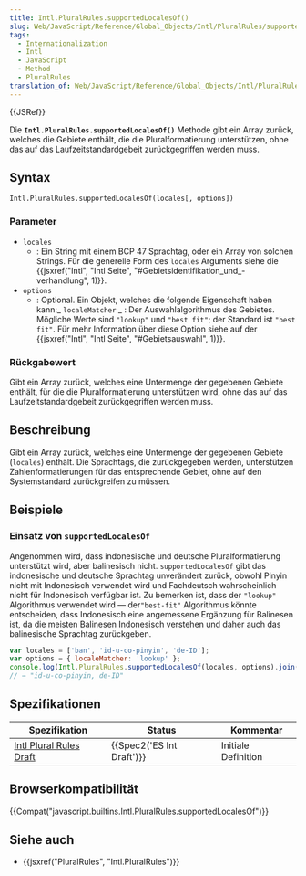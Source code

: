 ```yaml
---
title: Intl.PluralRules.supportedLocalesOf()
slug: Web/JavaScript/Reference/Global_Objects/Intl/PluralRules/supportedLocalesOf
tags:
  - Internationalization
  - Intl
  - JavaScript
  - Method
  - PluralRules
translation_of: Web/JavaScript/Reference/Global_Objects/Intl/PluralRules/supportedLocalesOf
---
```

{{JSRef}}

Die **`Intl.PluralRules.supportedLocalesOf()`** Methode gibt ein Array zurück, welches die Gebiete enthält, die die Pluralformatierung unterstützen, ohne das auf das Laufzeitstandardgebeit zurückgegriffen werden muss.

## Syntax

    Intl.PluralRules.supportedLocalesOf(locales[, options])

### Parameter

- `locales`
  - : Ein String mit einem BCP 47 Sprachtag, oder ein Array von solchen Strings. Für die generelle Form des `locales` Arguments siehe die {{jsxref("Intl", "Intl Seite", "#Gebietsidentifikation_und_-verhandlung", 1)}}.
- `options`
  - : Optional. Ein Objekt, welches die folgende Eigenschaft haben kann:_ `localeMatcher`
    _ : Der Auswahlalgorithmus des Gebietes. Mögliche Werte sind `"lookup"` und `"best fit"`; der Standard ist `"best fit"`. Für mehr Information über diese Option siehe auf der {{jsxref("Intl", "Intl Seite", "#Gebietsauswahl", 1)}}.

### Rückgabewert

Gibt ein Array zurück, welches eine Untermenge der gegebenen Gebiete enthält, für die die Pluralformatierung unterstützen wird, ohne das auf das Laufzeitstandardgebeit zurückgegriffen werden muss.

## Beschreibung

Gibt ein Array zurück, welches eine Untermenge der gegebenen Gebiete (`locales`) enthält. Die Sprachtags, die zurückgegeben werden, unterstützen Zahlenformatierungen für das entsprechende Gebiet, ohne auf den Systemstandard zurückgreifen zu müssen.

## Beispiele

### Einsatz von `supportedLocalesOf`

Angenommen wird, dass indonesische und deutsche Pluralformatierung unterstützt wird, aber balinesisch nicht. `supportedLocalesOf` gibt das indonesische und deutsche Sprachtag unverändert zurück, obwohl Pinyin nicht mit Indonesisch verwendet wird und Fachdeutsch wahrscheinlich nicht für Indonesisch verfügbar ist. Zu bemerken ist, dass der `"lookup"` Algorithmus verwendet wird — der`"best-fit"` Algorithmus könnte entscheiden, dass Indonesisch eine angemessene Ergänzung für Balinesen ist, da die meisten Balinesen Indonesisch verstehen und daher auch das balinesische Sprachtag zurückgeben.

```js
var locales = ['ban', 'id-u-co-pinyin', 'de-ID'];
var options = { localeMatcher: 'lookup' };
console.log(Intl.PluralRules.supportedLocalesOf(locales, options).join(', '));
// → "id-u-co-pinyin, de-ID"
```

## Spezifikationen

| Spezifikation                                                                                 | Status                           | Kommentar           |
| --------------------------------------------------------------------------------------------- | -------------------------------- | ------------------- |
| [Intl Plural Rules Draft](https://rawgit.com/caridy/intl-plural-rules-spec/master/index.html) | {{Spec2('ES Int Draft')}} | Initiale Definition |

## Browserkompatibilität

{{Compat("javascript.builtins.Intl.PluralRules.supportedLocalesOf")}}

## Siehe auch

- {{jsxref("PluralRules", "Intl.PluralRules")}}
